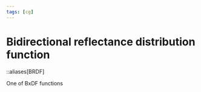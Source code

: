 ```yaml
---
tags: [cg]
---
```


# Bidirectional reflectance distribution function
::aliases[BRDF]

One of BxDF functions




